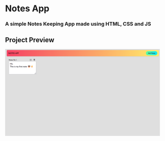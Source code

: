 # Notes App

### A simple Notes Keeping App made using HTML, CSS and JS

## Project Preview

<img src="./preview.png"/>